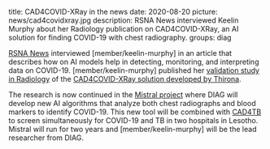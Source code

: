 title: CAD4COVID-XRay in the news
date: 2020-08-20
picture: news/cad4covidxray.jpg
description: RSNA News interviewed Keelin Murphy about her Radiology publication on CAD4COVID-XRay, an AI solution for finding COVID-19 with chest radiography.
groups: diag

[RSNA News](https://www.rsna.org/en/news/2020/July/AI-COVID-Research) interviewed [member/keelin-murphy] in an article that describes how on AI models help in detecting, monitoring, and interpreting data on COVID-19. [member/keelin-murphy] published her [validation study in Radiology](/publications/murp20a/) of the [CAD4COVID-XRay solution developed by Thirona](https://thirona.eu/cad4covid/). 

The research is now continued in the [Mistral project](https://www.swisstph.ch/fr/projects/project-detail/project/mitigation-strategies-for-communities-with-covid-19-transmission-in-lesotho-using-artificial-intelli/) where DIAG will develop new AI algorithms that analyze both chest radiographs and blood markers to identify COVID-19. This new tool will be combined with [CAD4TB](https://www.delft.care/cad4tb/) to screen simultaneously for COVID-19 and TB in two hospitals in Lesotho. Mistral will run for two years and [member/keelin-murphy] will be the lead researcher from DIAG.

